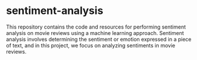 # sentiment-analysis
 This repository contains the code and resources for performing sentiment analysis on movie reviews using a machine learning approach. Sentiment analysis involves determining the sentiment or emotion expressed in a piece of text, and in this project, we focus on analyzing sentiments in movie reviews.
 
